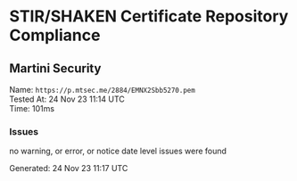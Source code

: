 # STIR/SHAKEN Certificate Repository Compliance

## Martini Security

Name: `https://p.mtsec.me/2884/EMNX2Sbb5270.pem`\
Tested At: 24 Nov 23 11:14 UTC\
Time: 101ms

### Issues

no warning, or error, or notice date level issues were found

Generated: 24 Nov 23 11:17 UTC
